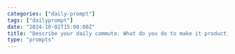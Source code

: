 ```yaml
---
categories: ["daily-prompt"]
tags: ["dailyprompt"]
date: "2024-10-02T15:00:00Z"
title: "Describe your daily commute. What do you do to make it productive or enjoyable?"
type: "prompts"
---
```

